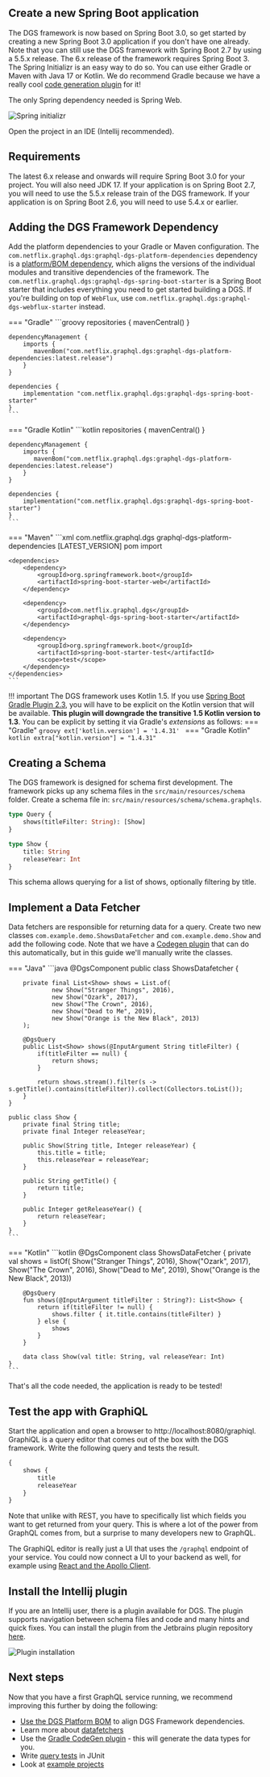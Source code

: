 ## Create a new Spring Boot application

The DGS framework is now based on Spring Boot 3.0, so get started by creating a new Spring Boot 3.0 application if you don't have one already.
Note that you can still use the DGS framework with Spring Boot 2.7 by using a 5.5.x release.
The 6.x release of the framework requires Spring Boot 3.
The Spring Initializr is an easy way to do so.
You can use either Gradle or Maven with Java 17 or Kotlin.
We do recommend Gradle because we have a really cool [code generation plugin](../generating-code-from-schema) for it!

The only Spring dependency needed is Spring Web.

![Spring initializr](images/initializr.png)

Open the project in an IDE (Intellij recommended).

## Requirements
The latest 6.x release and onwards will require Spring Boot 3.0 for your project. 
You will also need JDK 17.
If your application is on Spring Boot 2.7, you will need to use the 5.5.x release train of the DGS framework.
If your application is on Spring Boot 2.6, you will need to use 5.4.x or earlier.

## Adding the DGS Framework Dependency

Add the platform dependencies to your Gradle or Maven configuration.
The `com.netflix.graphql.dgs:graphql-dgs-platform-dependencies` dependency is a [platform/BOM dependency](https://netflix.github.io/dgs/advanced/platform-bom/), which aligns the versions of the individual modules and transitive dependencies of the framework.
The `com.netflix.graphql.dgs:graphql-dgs-spring-boot-starter` is a Spring Boot starter that includes everything you need to get started building a DGS.
If you're building on top of `WebFlux`, use `com.netflix.graphql.dgs:graphql-dgs-webflux-starter` instead.

=== "Gradle"
    ```groovy
    repositories {
        mavenCentral()
    }

    dependencyManagement {
        imports {
           mavenBom("com.netflix.graphql.dgs:graphql-dgs-platform-dependencies:latest.release")
        }
    }

    dependencies {
        implementation "com.netflix.graphql.dgs:graphql-dgs-spring-boot-starter"
    }
    ```
=== "Gradle Kotlin"
    ```kotlin
    repositories {
        mavenCentral()
    }

    dependencyManagement {
        imports {
           mavenBom("com.netflix.graphql.dgs:graphql-dgs-platform-dependencies:latest.release")
        }
    }

    dependencies {
        implementation("com.netflix.graphql.dgs:graphql-dgs-spring-boot-starter")
    }
    ```
=== "Maven"
    ```xml
    <dependencyManagement>
        <dependencies>
            <dependency>
                <groupId>com.netflix.graphql.dgs</groupId>
                <artifactId>graphql-dgs-platform-dependencies</artifactId>
                <!-- The DGS BOM/platform dependency. This is the only place you set version of DGS -->
                <version>[LATEST_VERSION]</version> <!-- Replace [LATEST_VERSION] with the [latest available version](https://mvnrepository.com/artifact/com.netflix.graphql.dgs/graphql-dgs-platform-dependencies) -->
                <type>pom</type>
                <scope>import</scope>
            </dependency>
        </dependencies>
    </dependencyManagement>

    <dependencies>
        <dependency>
            <groupId>org.springframework.boot</groupId>
            <artifactId>spring-boot-starter-web</artifactId>
        </dependency>

        <dependency>
            <groupId>com.netflix.graphql.dgs</groupId>
            <artifactId>graphql-dgs-spring-boot-starter</artifactId>
        </dependency>

        <dependency>
            <groupId>org.springframework.boot</groupId>
            <artifactId>spring-boot-starter-test</artifactId>
            <scope>test</scope>
        </dependency>
    </dependencies>
    ```

!!! important
    The DGS framework uses Kotlin 1.5.
    If you use [Spring Boot Gradle Plugin 2.3], you will have to be explicit on the Kotlin version that
    will be available. **This plugin will downgrade the transitive 1.5 Kotlin version to 1.3**.
    You can be explicit by setting it via Gradle's _extensions_ as follows:
    === "Gradle"
        ```groovy
        ext['kotlin.version'] = '1.4.31'
        ```
    === "Gradle Kotlin"
        ```kotlin
        extra["kotlin.version"] = "1.4.31"
        ```

[Spring Boot Gradle Plugin 2.3]: https://docs.spring.io/spring-boot/docs/2.3.10.RELEASE/gradle-plugin/reference/html/

## Creating a Schema

The DGS framework is designed for schema first development.
The framework picks up any schema files in the `src/main/resources/schema` folder.
Create a schema file in: `src/main/resources/schema/schema.graphqls`.

```graphql
type Query {
    shows(titleFilter: String): [Show]
}

type Show {
    title: String
    releaseYear: Int
}
```

This schema allows querying for a list of shows, optionally filtering by title.

## Implement a Data Fetcher

Data fetchers are responsible for returning data for a query.
Create two new classes `com.example.demo.ShowsDataFetcher` and `com.example.demo.Show` and add the following code.
Note that we have a [Codegen plugin](../generating-code-from-schema) that can do this automatically, but in this guide we'll manually write the classes.

=== "Java"
    ```java
    @DgsComponent
    public class ShowsDatafetcher {

        private final List<Show> shows = List.of(
                new Show("Stranger Things", 2016),
                new Show("Ozark", 2017),
                new Show("The Crown", 2016),
                new Show("Dead to Me", 2019),
                new Show("Orange is the New Black", 2013)
        );

        @DgsQuery
        public List<Show> shows(@InputArgument String titleFilter) {
            if(titleFilter == null) {
                return shows;
            }

            return shows.stream().filter(s -> s.getTitle().contains(titleFilter)).collect(Collectors.toList());
        }
    }

    public class Show {
        private final String title;
        private final Integer releaseYear;

        public Show(String title, Integer releaseYear) {
            this.title = title;
            this.releaseYear = releaseYear;
        }

        public String getTitle() {
            return title;
        }

        public Integer getReleaseYear() {
            return releaseYear;
        }
    }
    ```
=== "Kotlin"
    ```kotlin
    @DgsComponent
    class ShowsDataFetcher {
        private val shows = listOf(
            Show("Stranger Things", 2016),
            Show("Ozark", 2017),
            Show("The Crown", 2016),
            Show("Dead to Me", 2019),
            Show("Orange is the New Black", 2013))

        @DgsQuery
        fun shows(@InputArgument titleFilter : String?): List<Show> {
            return if(titleFilter != null) {
                shows.filter { it.title.contains(titleFilter) }
            } else {
                shows
            }
        }

        data class Show(val title: String, val releaseYear: Int)
    }
    ```

That's all the code needed, the application is ready to be tested!

## Test the app with GraphiQL

Start the application and open a browser to http://localhost:8080/graphiql.
GraphiQL is a query editor that comes out of the box with the DGS framework.
Write the following query and tests the result.

```graphql
{
    shows {
        title
        releaseYear
    }
}
```

Note that unlike with REST, you have to specifically list which fields you want to get returned from your query.
This is where a lot of the power from GraphQL comes from, but a surprise to many developers new to GraphQL.

The GraphiQL editor is really just a UI that uses the `/graphql` endpoint of your service.
You could now connect a UI to your backend as well, for example using [React and the Apollo Client](https://www.apollographql.com/docs/react/).

## Install the Intellij plugin

If you are an Intellij user, there is a plugin available for DGS.
The plugin supports navigation between schema files and code and many hints and quick fixes.
You can install the plugin from the Jetbrains plugin repository [here](https://plugins.jetbrains.com/plugin/17852-dgs).

![Plugin installation](./images/intellij-marketplace.png)

## Next steps

Now that you have a first GraphQL service running, we recommend improving this further by doing the following:

* [Use the DGS Platform BOM](advanced/platform-bom.md) to align DGS Framework dependencies.
* Learn more about [datafetchers](../datafetching)
* Use the [Gradle CodeGen plugin](../generating-code-from-schema) - this will generate the data types for you.
* Write [query tests](../query-execution-testing) in JUnit
* Look at [example projects](../examples)
